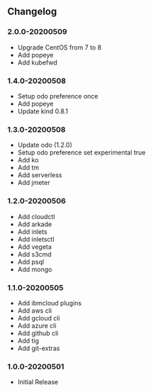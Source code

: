 ## Changelog

### 2.0.0-20200509
* Upgrade CentOS from 7 to 8
* Add popeye
* Add kubefwd

### 1.4.0-20200508
* Setup odo preference once
* Add popeye
* Update kind 0.8.1

### 1.3.0-20200508
* Update odo (1.2.0)
* Setup odo preference set experimental true
* Add ko
* Add tm
* Add serverless
* Add jmeter

### 1.2.0-20200506
* Add cloudctl
* Add arkade
* Add inlets
* Add inletsctl
* Add vegeta
* Add s3cmd
* Add psql
* Add mongo

### 1.1.0-20200505
* Add ibmcloud plugins
* Add aws cli
* Add gcloud cli
* Add azure cli
* Add github cli
* Add tig
* Add git-extras

### 1.0.0-20200501
* Initial Release
